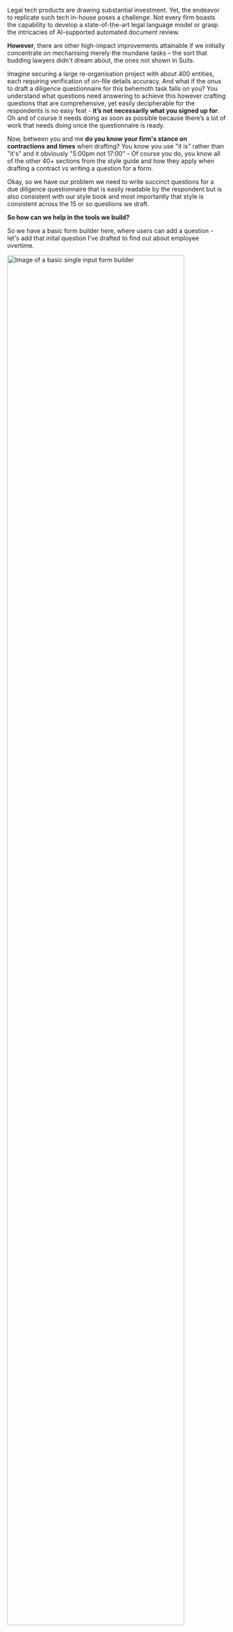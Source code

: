 
Legal tech products are drawing substantial investment. Yet, the endeavor to replicate such tech in-house poses a challenge. Not every firm boasts the capability to develop a state-of-the-art legal language model or grasp the intricacies of AI-supported automated document review. 

**However**, there are other high-impact improvements attainable if we initially concentrate on mechanising merely the mundane tasks – the sort that budding lawyers didn't dream about, the ones not shown in Suits.

Imagine securing a large re-organisation project with about 400 entities, each requiring verification of on-file details accuracy. And what if the onus to draft a diligence questionnaire for this behemoth task falls on you? You understand what questions need answering to achieve this however crafting questions that are comprehensive, yet easily decipherable for the respondents is no easy feat - **it’s not necessarily what you signed up for**. Oh and of course it needs doing as soon as possible because there’s a lot of work that needs doing once the questionnaire is ready.

Now, between you and me **do you know your firm's stance on contractions and times** when drafting? You know you use "it is" rather than "it's" and it obviously "5:00pm not 17:00" - Of course you do, you know all of the other 40+ sections from the style guide and how they apply when drafting a contract vs writing a question for a form.

Okay, so we have our problem we need to write succinct questions for a due diligence questionnaire that is easily readable by the respondent but is also consistent with our style book and most importantly that style is consistent across the 15 or so questions we draft.

**So how can we help in the tools we build?**

So we have a basic form builder here, where users can add a question - let's add that inital question I've drafted to find out about employee overtime.

  
<img src="https://ryanmcdonough.co.uk/assets/img/uploads/form-1.png" alt="Image of a basic single input form builder" style="width:90%;"/>
  

Let's start with the form building aspect, we can incorporate code that briefs our generative AI system on the specific stylebook - as well as the overall aims. We can start to craft a prompt like this:

    Rephrase the given question: ${question} for a Due Diligence Questionnaire to make it concise and easy to understand.
    
    Note: Avoid contractions, use the 12-hour clock for time, and specify "noon" or "midnight" instead of "12 a.m." or "12 p.m.".
      
    Provide your response in the JSON format below:
    
    { "question": string }


Great - let’s add that into our form builder code base so when the user has finished writing their question, voila - a recommendation appears to the side which they can choose to accept or not. We're not automating people's roles , we're just trying to help people get their job done quicker.

<img src="https://ryanmcdonough.co.uk/assets/img/uploads/form-2.png" alt="Form builder showing a Gen AI suggestion of question improvement" style="width:90%;"/>
  

**But Ryan, I hear you say: “They don’t know why it’s changed” - very good point.**

Let’s update the prompt:

    Provide your response in the JSON format below, explaining the modifications made:
    
    { "question": string, "explanation" : string }

  
<img src="https://ryanmcdonough.co.uk/assets/img/uploads/form-3.png" alt="Form builder showing a Gen AI suggestion of question improvement as well as reasoning" style="width:90%;"/>

And there we have it a simple addition to a system that will allow for anyone to start drafting the questions knowing that they’ll be improved to be more succinct as well updated to follow the style book of their firm.
